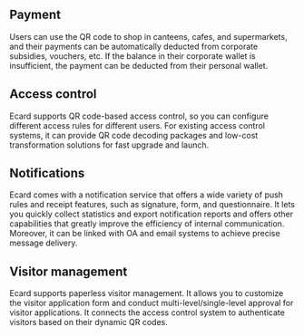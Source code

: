 ## Payment

Users can use the QR code to shop in canteens, cafes, and supermarkets, and their payments can be automatically deducted from corporate subsidies, vouchers, etc. If the balance in their corporate wallet is insufficient, the payment can be deducted from their personal wallet.

## Access control

Ecard supports QR code-based access control, so you can configure different access rules for different users. For existing access control systems, it can provide QR code decoding packages and low-cost transformation solutions for fast upgrade and launch.

 

## Notifications

Ecard comes with a notification service that offers a wide variety of push rules and receipt features, such as signature, form, and questionnaire. It lets you quickly collect statistics and export notification reports and offers other capabilities that greatly improve the efficiency of internal communication. Moreover, it can be linked with OA and email systems to achieve precise message delivery.

 

## Visitor management

Ecard supports paperless visitor management. It allows you to customize the visitor application form and conduct multi-level/single-level approval for visitor applications. It connects the access control system to authenticate visitors based on their dynamic QR codes.
